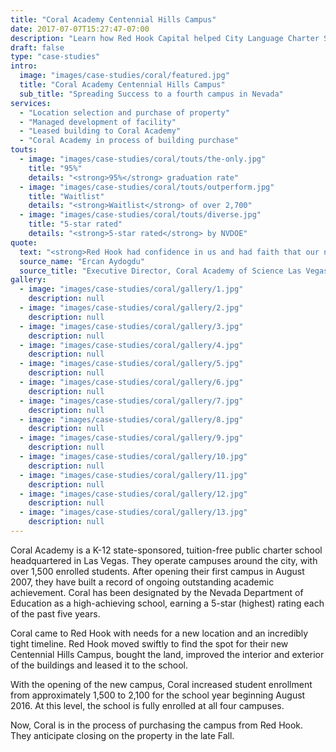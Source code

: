 ```yaml
---
title: "Coral Academy Centennial Hills Campus"
date: 2017-07-07T15:27:47-07:00
description: "Learn how Red Hook Capital helped City Language Charter School (CLIC) get through their entitlement phase!"
draft: false
type: "case-studies"
intro:
  image: "images/case-studies/coral/featured.jpg"
  title: "Coral Academy Centennial Hills Campus"
  sub_title: "Spreading Success to a fourth campus in Nevada"
services:
  - "Location selection and purchase of property"
  - "Managed development of facility"
  - "Leased building to Coral Academy"
  - "Coral Academy in process of building purchase"
touts:
  - image: "images/case-studies/coral/touts/the-only.jpg"
    title: "95%"
    details: "<strong>95%</strong> graduation rate"
  - image: "images/case-studies/coral/touts/outperform.jpg"
    title: "Waitlist"
    details: "<strong>Waitlist</strong> of over 2,700"
  - image: "images/case-studies/coral/touts/diverse.jpg"
    title: "5-star rated"
    details: "<strong>5-star rated</strong> by NVDOE"
quote:
  text: "<strong>Red Hook had confidence in us and had faith that our new campus would be a success.</strong> Red Hook closed on a vacant two-story building in January 2016 and completed the interior and exterior improvements by July 2016.  We were able to open our doors in August 2016 fully enrolled with 600 students.  Our new campus is thriving and we couldn't have done it without a great partner like Red Hook!"
  source_name: "Ercan Aydogdu"
  source_title: "Executive Director, Coral Academy of Science Las Vegas"
gallery:
  - image: "images/case-studies/coral/gallery/1.jpg"
    description: null
  - image: "images/case-studies/coral/gallery/2.jpg"
    description: null
  - image: "images/case-studies/coral/gallery/3.jpg"
    description: null
  - image: "images/case-studies/coral/gallery/4.jpg"
    description: null
  - image: "images/case-studies/coral/gallery/5.jpg"
    description: null
  - image: "images/case-studies/coral/gallery/6.jpg"
    description: null
  - image: "images/case-studies/coral/gallery/7.jpg"
    description: null
  - image: "images/case-studies/coral/gallery/8.jpg"
    description: null
  - image: "images/case-studies/coral/gallery/9.jpg"
    description: null
  - image: "images/case-studies/coral/gallery/10.jpg"
    description: null
  - image: "images/case-studies/coral/gallery/11.jpg"
    description: null
  - image: "images/case-studies/coral/gallery/12.jpg"
    description: null
  - image: "images/case-studies/coral/gallery/13.jpg"
    description: null
---
```


Coral Academy is a K-12 state-sponsored, tuition-free public charter school headquartered in Las Vegas. They operate campuses around the city, with over 1,500 enrolled students. After opening their first campus in August 2007, they have built a record of ongoing outstanding academic achievement. Coral has been designated by the Nevada Department of Education as a high-achieving school, earning a 5-star (highest) rating each of the past five years.

Coral came to Red Hook with needs for a new location and an incredibly tight timeline. Red Hook moved swiftly to find the spot for their new Centennial Hills Campus, bought the land, improved the interior and exterior of the buildings and leased it to the school.

With the opening of the new campus, Coral increased student enrollment from approximately 1,500 to 2,100 for the school year beginning August 2016. At this level, the school is fully enrolled at all four campuses.

Now, Coral is in the process of purchasing the campus from Red Hook. They anticipate closing on the property in the late Fall.


